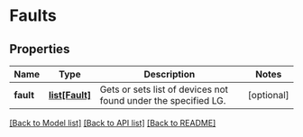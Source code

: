 # Faults

## Properties
Name | Type | Description | Notes
------------ | ------------- | ------------- | -------------
**fault** | [**list[Fault]**](Fault.md) | Gets or sets list of devices not found under the specified LG. | [optional] 

[[Back to Model list]](../README.md#documentation-for-models) [[Back to API list]](../README.md#documentation-for-api-endpoints) [[Back to README]](../README.md)


